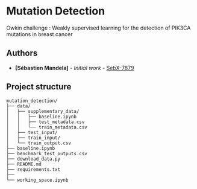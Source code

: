 # Mutation Detection
Owkin challenge : Weakly supervised learning for the detection of PIK3CA mutations in breast cancer

## Authors
- **[Sébastien Mandela]** - *Initial work* - [SebX-7879](https://github.com/SebX-7879)

## Project structure

```
mutation_detection/
├── data/
│   ├── supplementary_data/
│   │   ├── baseline.ipynb
│   │   ├── test_metadata.csv
│   │   └── train_metadata.csv
│   ├── test_input/
│   ├── train_input/
│   └── train_output.csv
├── baseline.ipynb
├── benchmark_test_outputs.csv
├── download_data.py
├── README.md
├── requirements.txt
├──
└── working_space.ipynb
```

